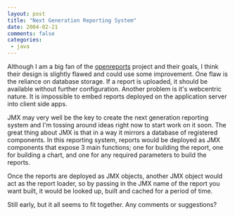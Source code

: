```yaml
---
layout: post
title: "Next Generation Reporting System"
date: 2004-02-21
comments: false
categories:
 - java
---
```


Although I am a big fan of the [openreports](http://oreports.sf.net) project and their goals, I think their design is slightly flawed and could use some improvement. One flaw is the reliance on database storage. If a report is uploaded, it should be available without further configuration. Another problem is it's webcentric nature. It is impossible to embed reports deployed on the application server into client side apps.

   
JMX may very well be the key to create the next generation reporting system and I'm tossing around ideas right now to start work on it soon. The great thing about JMX is that in a way it mirrors a database of registered components. In this reporting system, reports would be deployed as JMX components that expose 3 main functions; one for building the report, one for building a chart, and one for any required parameters to build the reports.

   
Once the reports are deployed as JMX objects, another JMX object would act as the report loader, so by passing in the JMX name of the report you want built, it would be looked up, built and cached for a period of time.

   
Still early, but it all seems to fit together. Any comments or suggestions?

